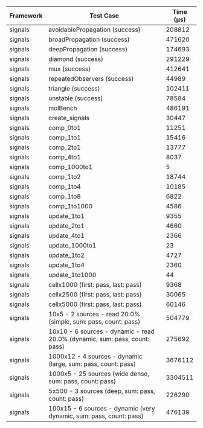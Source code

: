 | Framework | Test Case | Time (μs) |
| --- | --- | --- |
| signals | avoidablePropagation (success) | 208812 |
| signals | broadPropagation (success) | 471620 |
| signals | deepPropagation (success) | 174693 |
| signals | diamond (success) | 291229 |
| signals | mux (success) | 412641 |
| signals | repeatedObservers (success) | 44989 |
| signals | triangle (success) | 102411 |
| signals | unstable (success) | 78584 |
| signals | molBench | 486191 |
| signals | create_signals | 30447 |
| signals | comp_0to1 | 11251 |
| signals | comp_1to1 | 15416 |
| signals | comp_2to1 | 13777 |
| signals | comp_4to1 | 8037 |
| signals | comp_1000to1 | 5 |
| signals | comp_1to2 | 18744 |
| signals | comp_1to4 | 10185 |
| signals | comp_1to8 | 6822 |
| signals | comp_1to1000 | 4586 |
| signals | update_1to1 | 9355 |
| signals | update_2to1 | 4660 |
| signals | update_4to1 | 2366 |
| signals | update_1000to1 | 23 |
| signals | update_1to2 | 4727 |
| signals | update_1to4 | 2360 |
| signals | update_1to1000 | 44 |
| signals | cellx1000 (first: pass, last: pass) | 9368 |
| signals | cellx2500 (first: pass, last: pass) | 30065 |
| signals | cellx5000 (first: pass, last: pass) | 60146 |
| signals | 10x5 - 2 sources - read 20.0% (simple, sum: pass, count: pass) | 504779 |
| signals | 10x10 - 6 sources - dynamic - read 20.0% (dynamic, sum: pass, count: pass) | 275692 |
| signals | 1000x12 - 4 sources - dynamic (large, sum: pass, count: pass) | 3676112 |
| signals | 1000x5 - 25 sources (wide dense, sum: pass, count: pass) | 3304511 |
| signals | 5x500 - 3 sources (deep, sum: pass, count: pass) | 226290 |
| signals | 100x15 - 6 sources - dynamic (very dynamic, sum: pass, count: pass) | 476139 |
